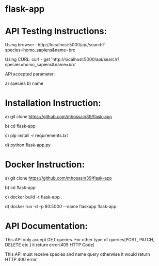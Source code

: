 # flask-app

# API Testing Instructions:

Using browser : http://localhost:5000/api/search?species=homo_sapiens&name=brc 

Using CURL: curl - get 'http://localhost:5000/api/search?species=homo_sapiens&name=brc'

API accepted parameter:

a) species
b) name



# Installation Instruction:

a) git clone https://github.com/mhossain39/flask-app

b) cd flask-app

c) pip install -r requirements.txt

d) python flask-app.py



# Docker Instruction:

a) git clone https://github.com/mhossain39/flask-app

b) cd flask-app

c) docker build -t flask-app .

d) docker run -d -p 80:5000 --name flaskapp flask-app


# API Documentation:


This API only accept GET queries. For other type of queries(POST, PATCH, DELETE etc.) it return error(405 HTTP Code)

This API must receive species and name query otherwise it would return HTTP 400 error.

